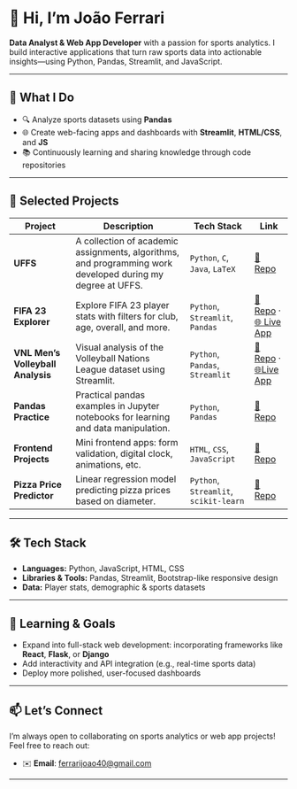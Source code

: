 # 👋 Hi, I’m João Ferrari

**Data Analyst & Web App Developer** with a passion for sports analytics. I build interactive applications that turn raw sports data into actionable insights—using Python, Pandas, Streamlit, and JavaScript.

---

## 🚀 What I Do

- 🔍 Analyze sports datasets using **Pandas**  
- 🌐 Create web-facing apps and dashboards with **Streamlit**, **HTML/CSS**, and **JS**  
- 📚 Continuously learning and sharing knowledge through code repositories

---
## 📂 Selected Projects

| Project | Description | Tech Stack | Link |
|--------|-------------|------------|------|
| **UFFS** | A collection of academic assignments, algorithms, and programming work developed during my degree at UFFS. | `Python`, `C`, `Java`, `LaTeX` | [🔗 Repo](https://github.com/joaoeferrari/UFFS) |
| **FIFA 23 Explorer** | Explore FIFA 23 player stats with filters for club, age, overall, and more. | `Python`, `Streamlit`, `Pandas` | [🔗 Repo](https://github.com/joaoeferrari/streamlit_fifa_deploy) · [🌐 Live App](https://fifadeploy.streamlit.app) |
| **VNL Men’s Volleyball Analysis** | Visual analysis of the Volleyball Nations League dataset using Streamlit. | `Python`, `Pandas`, `Streamlit` | [🔗 Repo](https://github.com/joaoeferrari/vnl_aplication) · [🌐Live App](https://vnlanalysis.streamlit.app/)  |
| **Pandas Practice** | Practical pandas examples in Jupyter notebooks for learning and data manipulation. | `Python`, `Pandas` | [🔗 Repo](https://github.com/joaoeferrari/Pandas_practice) |
| **Frontend Projects** | Mini frontend apps: form validation, digital clock, animations, etc. | `HTML`, `CSS`, `JavaScript` | [🔗 Repo](https://github.com/joaoeferrari/Projects) |
| **Pizza Price Predictor** | Linear regression model predicting pizza prices based on diameter. | `Python`, `Streamlit`, `scikit-learn` | [🔗 Repo](https://github.com/joaoeferrari/pizzas_value) |


---

## 🛠 Tech Stack

- **Languages:** Python, JavaScript, HTML, CSS  
- **Libraries & Tools:** Pandas, Streamlit, Bootstrap-like responsive design  
- **Data:** Player stats, demographic & sports datasets

---

## 🌱 Learning & Goals

- Expand into full-stack web development: incorporating frameworks like **React**, **Flask**, or **Django**  
- Add interactivity and API integration (e.g., real-time sports data)  
- Deploy more polished, user-focused dashboards

---

## 📫 Let’s Connect

I’m always open to collaborating on sports analytics or web app projects!  
Feel free to reach out:
- ✉️ **Email**: ferrarijoao40@gmail.com

---



